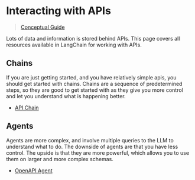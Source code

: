 # Interacting with APIs

> [Conceptual Guide](https://docs.langchain.com/docs/use-cases/apis)


Lots of data and information is stored behind APIs.
This page covers all resources available in LangChain for working with APIs.

## Chains

If you are just getting started, and you have relatively simple apis, you should get started with chains.
Chains are a sequence of predetermined steps, so they are good to get started with as they give you more control and let you 
understand what is happening better.

- [API Chain](../modules/chains/examples/api.ipynb)

## Agents

Agents are more complex, and involve multiple queries to the LLM to understand what to do.
The downside of agents are that you have less control. The upside is that they are more powerful,
which allows you to use them on larger and more complex schemas. 

- [OpenAPI Agent](../modules/agents/toolkits/examples/openapi.ipynb)
